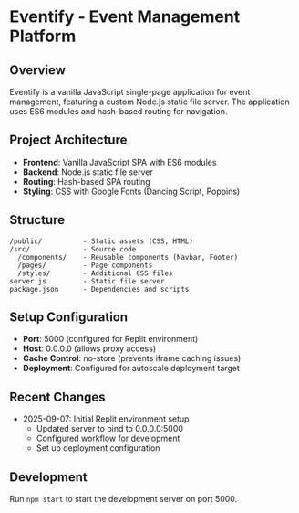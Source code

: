 # Eventify - Event Management Platform

## Overview
Eventify is a vanilla JavaScript single-page application for event management, featuring a custom Node.js static file server. The application uses ES6 modules and hash-based routing for navigation.

## Project Architecture
- **Frontend**: Vanilla JavaScript SPA with ES6 modules
- **Backend**: Node.js static file server
- **Routing**: Hash-based SPA routing
- **Styling**: CSS with Google Fonts (Dancing Script, Poppins)

## Structure
```
/public/          - Static assets (CSS, HTML)
/src/             - Source code
  /components/    - Reusable components (Navbar, Footer)
  /pages/         - Page components
  /styles/        - Additional CSS files
server.js         - Static file server
package.json      - Dependencies and scripts
```

## Setup Configuration
- **Port**: 5000 (configured for Replit environment)
- **Host**: 0.0.0.0 (allows proxy access)
- **Cache Control**: no-store (prevents iframe caching issues)
- **Deployment**: Configured for autoscale deployment target

## Recent Changes
- 2025-09-07: Initial Replit environment setup
  - Updated server to bind to 0.0.0.0:5000
  - Configured workflow for development
  - Set up deployment configuration

## Development
Run `npm start` to start the development server on port 5000.
